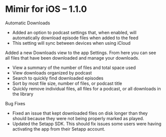 # Mimir for iOS – 1.1.0

Automatic Downloads
- Added an option to podcast settings that, when enabled, will automatically download episode files when added to the feed
- This setting will sync between devices when using iCloud

Added a new Downloads view to the app Settings. From here you can see all files that have been downloaded and manage your downloads.
- View a summary of the number of files and total space used
- View downloads organized by podcast
- Search to quickly find downloaded episodes
- Sort by most file size, number of files, or podcast title
- Quickly remove individual files, all files for a podcast, or all downloads in the library

Bug Fixes
- Fixed an issue that kept downloaded files on disk longer than they should because they were not being properly marked as played.
- Updated the Setapp SDK. This should fix issues some users were having activating the app from their Setapp account.
